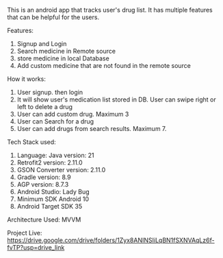 This is an android app that tracks user's drug list. It has multiple features that can be helpful for the users.

Features:

1. Signup and Login
2. Search medicine in Remote source
3. store medicine in local Database
4. Add custom medicine that are not found in the remote source

How it works:

1. User signup. then login
2. It will show user's medication list stored in DB. User can swipe right or left to delete a drug
3. User can add custom drug. Maximum 3
4. User can Search for a drug
5. User can add drugs from search results. Maximum 7.

Tech Stack used:

1. Language: Java version: 21 
2. Retrofit2 version: 2.11.0 
3. GSON Converter version: 2.11.0 
4. Gradle version: 8.9 
5. AGP version: 8.7.3 
6. Android Studio: Lady Bug 
7. Minimum SDK Android 10 
8. Android Target SDK 35

Architecture Used: MVVM

Project Live: https://drive.google.com/drive/folders/1Zyx8ANINSIiLqBN1fSXNVAqLz6f-fvTP?usp=drive_link
